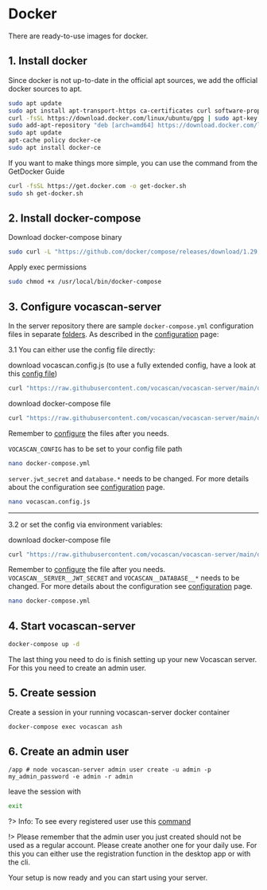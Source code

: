 # Docker

There are ready-to-use images for docker.

## 1. Install docker

Since docker is not up-to-date in the official apt sources, we add the official docker sources to apt.

```bash
sudo apt update
sudo apt install apt-transport-https ca-certificates curl software-properties-common
curl -fsSL https://download.docker.com/linux/ubuntu/gpg | sudo apt-key add -
sudo add-apt-repository "deb [arch=amd64] https://download.docker.com/linux/ubuntu focal stable"
sudo apt update
apt-cache policy docker-ce
sudo apt install docker-ce
```

If you want to make things more simple, you can use the command from the GetDocker Guide

```bash
curl -fsSL https://get.docker.com -o get-docker.sh
sudo sh get-docker.sh
```

## 2. Install docker-compose

Download docker-compose binary

```bash
sudo curl -L "https://github.com/docker/compose/releases/download/1.29.1/docker-compose-$(uname -s)-$(uname -m)" -o /usr/local/bin/docker-compose
```

Apply exec permissions

```bash
sudo chmod +x /usr/local/bin/docker-compose
```

## 3. Configure vocascan-server

In the server repository there are sample `docker-compose.yml` configuration files in separate
[folders](https://github.com/vocascan/vocascan-server/tree/main/docker). As described in the
[configuration](vocascan-server/configuration) page:

3.1 You can either use the config file directly:

download vocascan.config.js (to use a fully extended config, have a look at this
[config file](https://raw.githubusercontent.com/vocascan/vocascan-server/main/vocascan.config.example.js))

```bash
curl "https://raw.githubusercontent.com/vocascan/vocascan-server/main/docker/default/vocascan.config.js" -o vocascan.config.js
```

download docker-compose file

```bash
curl "https://raw.githubusercontent.com/vocascan/vocascan-server/main/docker/default/docker-compose.yml" -o docker-compose.yml
```

Remember to [configure](vocascan-server/configuration) the files after you needs.

`VOCASCAN_CONFIG` has to be set to your config file path

```bash
nano docker-compose.yml
```

`server.jwt_secret` and `database.*` needs to be changed. For more details about the configuration see
[configuration](vocascan-server/configuration) page.

```bash
nano vocascan.config.js
```

---

3.2 or set the config via environment variables:

download docker-compose file

```bash
curl "https://raw.githubusercontent.com/vocascan/vocascan-server/main/docker/use-env/docker-compose.yml" -o docker-compose.yml
```

Remember to [configure](vocascan-server/configuration) the file after you needs. `VOCASCAN__SERVER__JWT_SECRET` and
`VOCASCAN__DATABASE__*` needs to be changed. For more details about the configuration see
[configuration](vocascan-server/configuration) page.

```bash
nano docker-compose.yml
```

## 4. Start vocascan-server

```bash
docker-compose up -d
```

The last thing you need to do is finish setting up your new Vocascan server. For this you need to create an admin user.

## 5. Create session

Create a session in your running vocascan-server docker container

```bash
docker-compose exec vocascan ash
```

## 6. Create an admin user

```
/app # node vocascan-server admin user create -u admin -p my_admin_password -e admin -r admin
```

leave the session with

```bash
exit
```

?> Info: To see every registered user use this [command](vocascan-server/cli#list)

!> Please remember that the admin user you just created should not be used as a regular account. Please create another
one for your daily use. For this you can either use the registration function in the desktop app or with the cli.

Your setup is now ready and you can start using your server.
